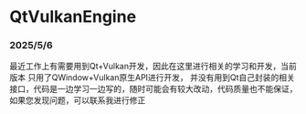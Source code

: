 # QtVulkanEngine

### 2025/5/6

最近工作上有需要用到Qt+Vulkan开发，因此在这里进行相关的学习和开发，当前版本 只用了QWindow+Vulkan原生API进行开发， 并没有用到Qt自己封装的相关接口，代码是一边学习一边写的，随时可能会有较大改动，代码质量也不能保证，如果您发现问题，可以联系我进行修正